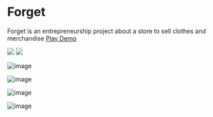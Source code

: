 # Forget
Forget is an entrepreneurship project about a store to sell clothes and merchandise
<a href="https://imrlopezag.github.io/Forget/index.html">Play Demo</a>

<div>

<img src="https://user-images.githubusercontent.com/88790737/207414671-275f2ecc-241b-42b3-b52c-a8c279017429.png" />
<img src="https://user-images.githubusercontent.com/88790737/207415139-1e975226-c2a8-4a62-af34-05deae6bf4d1.png" />

![image](https://user-images.githubusercontent.com/88790737/207415274-fb57e006-a19f-4581-88a9-5e46bcce4e06.png)

![image](https://user-images.githubusercontent.com/88790737/207415423-b71057f6-8418-4374-b3b9-37ff31421374.png)

![image](https://user-images.githubusercontent.com/88790737/207415552-88aa8810-e8c1-450f-85ee-9e6365036a18.png)

![image](https://user-images.githubusercontent.com/88790737/207415756-c36dbdc2-7a5c-46d7-85c8-07767f7ab7f7.png)


</div>



